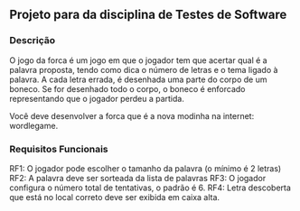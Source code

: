 ## Projeto para da disciplina de Testes de Software

### Descrição 
O jogo da forca é um jogo em que o jogador tem que acertar qual é a palavra proposta, tendo como dica o número de letras e o tema ligado à palavra. 
A cada letra errada, é desenhada uma parte do corpo de um boneco. Se for desenhado todo o corpo, o boneco é enforcado representando que o jogador perdeu a partida. 

Você deve desenvolver a forca que é a nova modinha na internet: wordlegame. 

### Requisitos Funcionais
RF1: O jogador pode escolher o tamanho da palavra (o mínimo é 2 letras)
RF2: A palavra deve ser sorteada da lista de palavras
RF3: O jogador configura o número total de tentativas, o padrão é 6.
RF4: Letra descoberta que está no local correto deve ser exibida em caixa alta.
